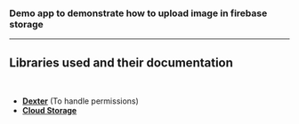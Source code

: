 ### Demo app to demonstrate how to upload image in firebase storage 

<hr>

## Libraries used and their documentation

<br>

- [**Dexter**](https://github.com/Karumi/Dexter) (To handle permissions)
- [**Cloud Storage**](https://firebase.google.com/docs/storage/android/start) 
